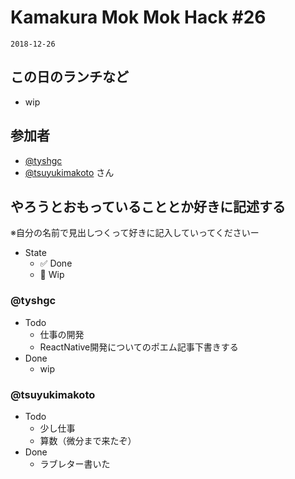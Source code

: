 # Kamakura Mok Mok Hack #26

`2018-12-26`

## この日のランチなど
- wip

## 参加者

- [@tyshgc](http://twitter.com/tyshgc)
- [@tsuyukimakoto](https://twitter.com/everes) さん

## やろうとおもっていることとか好きに記述する
※自分の名前で見出しつくって好きに記入していってくださいー

- State
  - ✅ Done
  - 🚧 Wip

### @tyshgc

- Todo
  - 仕事の開発
  - ReactNative開発についてのポエム記事下書きする
- Done
  - wip

### @tsuyukimakoto

- Todo
  - 少し仕事
  - 算数（微分まで来たぞ）
- Done
  - ラブレター書いた
